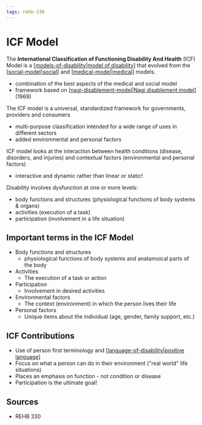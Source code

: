 ```yaml
---
tags: rehb-330
---
```


# ICF Model

The **International Classification of Functioning Disability And Health** (ICF) Model is a [[models-of-disability|model of disability]] that evolved from the [[social-model|social]] and [[medical-model|medical]] models.

- combination of the best aspects of the medical and social model
- framework based on [[nagi-disablement-model|Nagi disablement model]] (1969)

The ICF model is a universal, standardized framework for governments, providers and consumers

- multi-purpose classification intended for a wide range of uses in different sectors
- added environmental and personal factors

ICF model looks at the interaction between health conditions (disease, disorders, and injuries) and contextual factors (environmental and personal factors)

- interactive and dynamic rather than linear or static!

Disability involves dysfunction at one or more levels:

- body functions and structures (physiological functions of body systems & organs)
- activities (execution of a task)
- participation (involvement in a life situation)

## Important terms in the ICF Model

- Body functions and structures
  - physiological functions of body systems and anatamoical parts of the body
- Activities
  - The execution of a task or action
- Participation
  - Involvement in desired activities
- Environmental factors
  - The context (environment) in which the person lives their life
- Personal factors
  - Unique items about the individual (age, gender, family support, etc.)

## ICF Contributions

- Use of person first terminology and [[language-of-disability|positive language]]
- Focus on what a person can do in their environment ("real world" life situations)
- Places an emphasis on function - not condition or disease
- Participation is the ultimate goal!



## Sources

- REHB 330

[//begin]: # "Autogenerated link references for markdown compatibility"
[models-of-disability|model of disability]: models-of-disability "Models of disabiilty"
[social-model|social]: social-model "Social model"
[medical-model|medical]: medical-model "Medical model"
[nagi-disablement-model|Nagi disablement model]: nagi-disablement-model "Nagi disablement model"
[language-of-disability|positive language]: language-of-disability "Language of disability"
[//end]: # "Autogenerated link references"